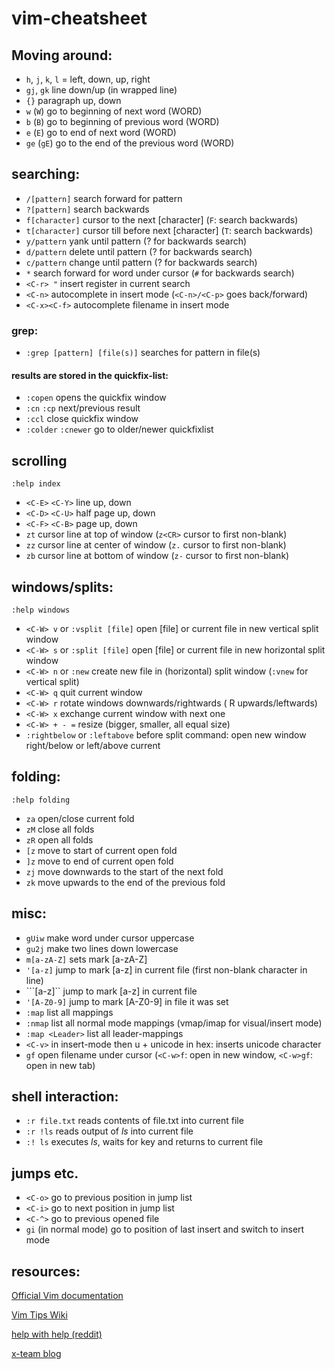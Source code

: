 # vim-cheatsheet

## Moving around:

- `h`, `j`, `k`, `l` = left, down, up, right
- `gj`, `gk` line down/up (in wrapped line)
- `{}` paragraph up, down
- `w` (`W`) go to beginning of next word (WORD)
- `b` (`B`) go to beginning of previous word (WORD)
- `e` (`E`) go to end of next word (WORD)
- `ge` (`gE`) go to the end of the previous word (WORD)

## searching:
- `/[pattern]` search forward for pattern
- `?[pattern]` search backwards
- `f[character]` cursor to the next [character] (`F`: search backwards)
- `t[character]` cursor till before next [character] (`T`: search backwards)
- `y/pattern` yank until pattern (? for backwards search)
- `d/pattern` delete until pattern (? for backwards search)
- `c/pattern` change until pattern (? for backwards search)
- `*` search forward for word under cursor (`#` for backwards search)
- `<C-r> "` insert register in current search
- `<C-n>` autocomplete in insert mode (`<C-n>/<C-p>` goes back/forward)
- `<C-x><C-f>` autocomplete filename in insert mode

### grep:
- `:grep [pattern] [file(s)]` searches for pattern in file(s)

#### results are stored in the quickfix-list:
- `:copen` opens the quickfix window
- `:cn` `:cp` next/previous result
- `:ccl` close quickfix window
- `:colder` `:cnewer` go to older/newer quickfixlist

## scrolling

```
:help index
```

- `<C-E>` `<C-Y>` line up, down
- `<C-D>` `<C-U>` half page up, down
- `<C-F>` `<C-B>` page up, down
- `zt` cursor line at top of window (`z<CR>` cursor to first non-blank)
- `zz` cursor line at center of window (`z.` cursor to first non-blank)
- `zb` cursor line at bottom of window (`z-` cursor to first non-blank)

## windows/splits:

```
:help windows
```

- `<C-W> v` or `:vsplit [file]` open [file] or current file in new vertical split window
- `<C-W> s` or `:split [file]` open [file] or current file in new horizontal split window
- `<C-W> n` or `:new` create new file in (horizontal) split window (`:vnew` for vertical split)
- `<C-W> q` quit current window
- `<C-W> r` rotate windows downwards/rightwards (<C-W> R upwards/leftwards)
- `<C-W> x` exchange current window with next one
- `<C-W> + - =` resize (bigger, smaller, all equal size)
- `:rightbelow` or `:leftabove` before split command: open new window right/below or left/above current

## folding:

```
:help folding
```

- `za` open/close current fold
- `zM` close all folds
- `zR` open all folds
- `[z` move to start of current open fold
- `]z` move to end of current open fold
- `zj` move downwards to the start of the next fold
- `zk` move upwards to the end of the previous fold

## misc:
- `gUiw` make word under cursor uppercase
- `gu2j` make two lines down lowercase
- `m[a-zA-Z]` sets mark [a-zA-Z]
- `'[a-z]` jump to mark [a-z] in current file (first non-blank character in line)
- ```[a-z]`` jump to mark [a-z] in current file
- `'[A-Z0-9]` jump to mark [A-Z0-9] in file it was set
- `:map` list all mappings
- `:nmap` list all normal mode mappings (vmap/imap for visual/insert mode)
- `:map <Leader>` list all leader-mappings
- `<C-v>` in insert-mode then u + unicode in hex: inserts unicode character
- `gf` open filename under cursor (`<C-w>f`: open in new window, `<C-w>gf`: open in new tab)

## shell interaction:

- `:r file.txt` reads contents of file.txt into current file
- `:r !ls` reads output of _ls_ into current file
- `:! ls` executes _ls_, waits for key and returns to current file 

## jumps etc.

- `<C-o>` go to previous position in jump list
- `<C-i>` go to next position in jump list
- `<C-^>` go to previous opened file
- `gi` (in normal mode) go to position of last insert and switch to insert mode

## resources:

[Official Vim documentation](https://www.vim.org/docs.php)

[Vim Tips Wiki](https://vim.fandom.com/wiki/Vim_Tips_Wiki)

[help with help (reddit)](https://www.reddit.com/r/vim/wiki/helpwithhelp)

[x-team blog](https://x-team.com/blog/inserting-unicode-characters-in-vim/)
